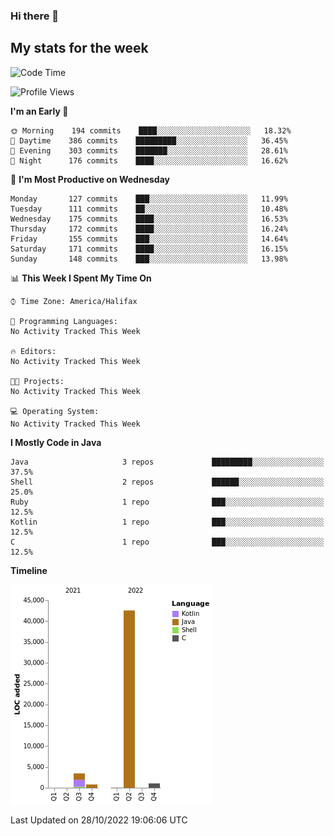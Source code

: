 ### Hi there 👋

## My stats for the week
<!--START_SECTION:waka-->
![Code Time](http://img.shields.io/badge/Code%20Time-414%20hrs%2018%20mins-blue)

![Profile Views](http://img.shields.io/badge/Profile%20Views-0-blue)

**I'm an Early 🐤** 

```text
🌞 Morning    194 commits    ████░░░░░░░░░░░░░░░░░░░░░   18.32% 
🌆 Daytime    386 commits    █████████░░░░░░░░░░░░░░░░   36.45% 
🌃 Evening    303 commits    ███████░░░░░░░░░░░░░░░░░░   28.61% 
🌙 Night      176 commits    ████░░░░░░░░░░░░░░░░░░░░░   16.62%

```
📅 **I'm Most Productive on Wednesday** 

```text
Monday       127 commits    ███░░░░░░░░░░░░░░░░░░░░░░   11.99% 
Tuesday      111 commits    ██░░░░░░░░░░░░░░░░░░░░░░░   10.48% 
Wednesday    175 commits    ████░░░░░░░░░░░░░░░░░░░░░   16.53% 
Thursday     172 commits    ████░░░░░░░░░░░░░░░░░░░░░   16.24% 
Friday       155 commits    ███░░░░░░░░░░░░░░░░░░░░░░   14.64% 
Saturday     171 commits    ████░░░░░░░░░░░░░░░░░░░░░   16.15% 
Sunday       148 commits    ███░░░░░░░░░░░░░░░░░░░░░░   13.98%

```


📊 **This Week I Spent My Time On** 

```text
⌚︎ Time Zone: America/Halifax

💬 Programming Languages: 
No Activity Tracked This Week

🔥 Editors: 
No Activity Tracked This Week

🐱‍💻 Projects: 
No Activity Tracked This Week

💻 Operating System: 
No Activity Tracked This Week

```

**I Mostly Code in Java** 

```text
Java                     3 repos             █████████░░░░░░░░░░░░░░░░   37.5% 
Shell                    2 repos             ██████░░░░░░░░░░░░░░░░░░░   25.0% 
Ruby                     1 repo              ███░░░░░░░░░░░░░░░░░░░░░░   12.5% 
Kotlin                   1 repo              ███░░░░░░░░░░░░░░░░░░░░░░   12.5% 
C                        1 repo              ███░░░░░░░░░░░░░░░░░░░░░░   12.5%

```


**Timeline**

![Chart not found](https://raw.githubusercontent.com/lyndseyy/lyndseyy/main/charts/bar_graph.png) 


 Last Updated on 28/10/2022 19:06:06 UTC
<!--END_SECTION:waka-->